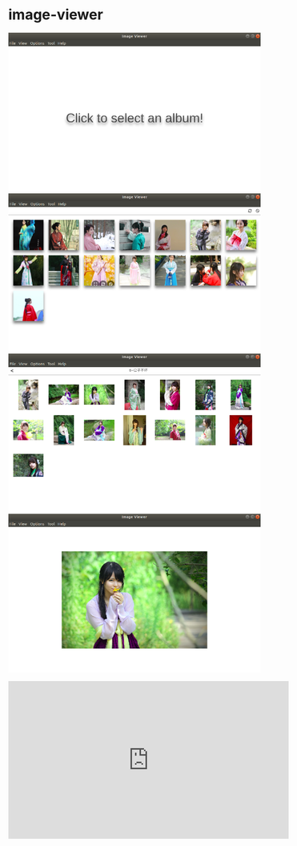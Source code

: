# image-viewer

![intro](./screen/intro.png)
![home](./screen/home.png)
![detail](./screen/detail.png)
![preview](./screen/preview.png)

<iframe width="560" height="315" src="https://www.youtube.com/embed/MxWMGCdvHZM" frameborder="0" allow="autoplay; encrypted-media" allowfullscreen></iframe>
